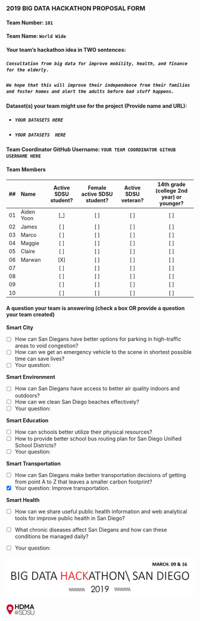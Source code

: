 ### 2019 BIG DATA HACKATHON PROPOSAL FORM

#### Team Number: `101`  

#### Team Name: `World Wide`    
  
#### Your team’s hackathon idea in TWO sentences:
##### `Consultation from big data for improve mobility, health, and finance for the elderly.`
##### `We hope that this will improve their independence from their families and foster homes and alert the adults before bad stuff happens.`  
  
#### Dataset(s) your team might use for the project (Provide name and URL):
- ##### `YOUR DATASETS HERE`
- ##### `YOUR DATASETS  HERE`

#### Team Coordinator GitHub Username: `YOUR TEAM COORDINATOR GITHUB USERNAME HERE`

#### Team Members
| ## |        Name         | Active SDSU student? | Female active SDSU student? | Active SDSU veteran? | 14th grade (college 2nd year) or younger? |
| -- | :------------------ |        :---:         |            :---:            |        :---:         |                  :---:                    |
| 01 | Aiden Yoon           |         [_]          |             [ ]             |         [ ]          |                   [ ]                     |
| 02 | James                    |         [ ]          |             [ ]             |         [ ]          |                   [ ]                     |
| 03 |   Marco                  |         [ ]          |             [ ]             |         [ ]          |                   [ ]                     |
| 04 |    Maggie                 |         [ ]          |             [ ]             |         [ ]          |                   [ ]                     |
| 05 |     Claire                 |         [ ]          |             [ ]             |         [ ]          |                   [ ]                     |
| 06 |   Marwan                  |         [X]          |             [ ]             |         [ ]          |                   [ ]                     |
| 07 |                     |         [ ]          |             [ ]             |         [ ]          |                   [ ]                     |
| 08 |                     |         [ ]          |             [ ]             |         [ ]          |                   [ ]                     |
| 09 |                     |         [ ]          |             [ ]             |         [ ]          |                   [ ]                     |
| 10 |                     |         [ ]          |             [ ]             |         [ ]          |                   [ ]                     |
  
#### A question your team is answering (check a box OR provide a question your team created)

**Smart City**
- [ ] How can San Diegans have better options for parking in high-traffic areas to void congestion?
- [ ] How can we get an emergency vehicle to the scene in shortest possible time can save lives?
- [ ] Your question:

**Smart Environment**
- [ ] How can San Diegans have access to better air quality indoors and outdoors?
- [ ] How can we clean San Diego beaches effectively?
- [ ] Your question:

**Smart Education**
- [ ] How can schools better utilize their physical resources?
- [ ] How to provide better school bus routing plan for San Diego Unified School Districts?
- [ ] Your question:

**Smart Transportation**
- [ ] How can San Diegans make better transportation decisions of getting from point A to Z that leaves a smaller carbon footprint?
- [X] Your question: Improve transportation.

**Smart Health**
- [ ] How can we share useful public health information and web analytical tools for improve public health in San Diego?
- [ ] What chronic diseases affect San Diegans and how can these conditions be managed daily?
- [ ] Your question:


![bigdatahackathon4sd](https://github.com/BigDataForSanDiego/00-Proposal-Templates/blob/master/img/big_data_2019.jpg "Big Data Hackathon for San Diego 2019")  

<img height="15%" width="15%" alt="hdma" src="https://github.com/BigDataForSanDiego/00-Proposal-Templates/blob/master/img/hdma2.png"> 
